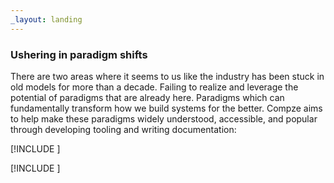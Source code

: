 ```yaml
---
_layout: landing
---
```


<div id="start-page">

<div>

### Ushering in paradigm shifts
There are two areas where it seems to us like the industry has been stuck in old models for more than a decade. Failing to realize and leverage the potential of paradigms that are already here. Paradigms which can fundamentally transform how we build systems for the better. Compze aims to help make these paradigms widely understood, accessible, and popular through developing tooling and writing documentation:

</div>

<div class="grid">

[!INCLUDE [](index/semantic-events.md)]

[!INCLUDE [](index/hypermedia-apis.md)]

</div>


</div>